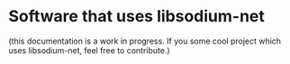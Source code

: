 # Software that uses libsodium-net

(this documentation is a work in progress. If you some cool project which uses libsodium-net, feel free to contribute.)
